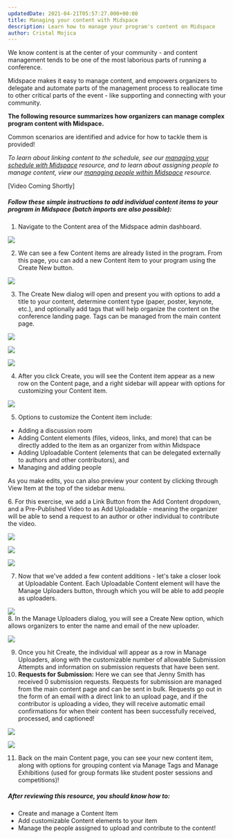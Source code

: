 ```yaml
---
updatedDate: 2021-04-21T05:57:27.000+00:00
title: Managing your content with Midspace
description: Learn how to manage your program's content on Midspace
author: Cristal Mojica
---
```


We know content is at the center of your community - and content management tends to be one of the most laborious parts of running a conference.

Midspace makes it easy to manage content, and empowers organizers to delegate and automate parts of the management process to reallocate time to other critical parts of the event - like supporting and connecting with your community.

**The following resource summarizes how organizers can manage complex program content with Midspace.**

Common scenarios are identified and advice for how to tackle them is provided!

_To learn about linking content to the schedule, see our_ [_managing your schedule with Midspace_](https://resources.midspace.app/schedule) _resource, and to learn about assigning people to manage content, view our_ [_managing people within Midspace_](https://resources.midspace.app/people) _resource._

\[Video Coming Shortly\]

##### Follow these simple instructions to add individual content items to your program in Midspace (batch imports are also possible):

1. Navigate to the Content area of the Midspace admin dashboard.

![](/images/content-1.jpg)

2. We can see a few Content items are already listed in the program. From this page, you can add a new Content item to your program using the Create New button.

![](/images/content-2.jpg)

3. The Create New dialog will open and present you with options to add a title to your content, determine content type (paper, poster, keynote, etc.), and optionally add tags that will help organize the content on the conference landing page. Tags can be managed from the main content page.

![](/images/content-3.jpg)

![](/images/content-4.jpg)

![](/images/content-5-tags.jpg)

4. After you click Create, you will see the Content item appear as a new row on the Content page, and a right sidebar will appear with options for customizing your Content item.

![](/images/content-6-sidebar.jpg)

5. Options to customize the Content item include:

- Adding a discussion room
- Adding Content elements (files, videos, links, and more) that can be directly added to the item as an organizer from within Midspace
- Adding Uploadable Content (elements that can be delegated externally to authors and other contributors), and
- Managing and adding people

As you make edits, you can also preview your content by clicking through View Item at the top of the sidebar menu.

6\. For this exercise, we add a Link Button from the Add Content dropdown, and a Pre-Published Video to as Add Uploadable - meaning the organizer will be able to send a request to an author or other individual to contribute the video.

![](/images/content-8-add-content.jpg)

![](/images/content-9-uploadable.jpg)

![](/images/content-10-uploaders.jpg)

7. Now that we've added a few content additions - let's take a closer look at Uploadable Content. Each Uploadable Content element will have the Manage Uploaders button, through which you will be able to add people as uploaders.

![](/images/content-11-manage-uploaders.jpg)  
8\. In the Manage Uploaders dialog, you will see a Create New option, which allows organizers to enter the name and email of the new uploader.

![](/images/content-12-add-uploaders.jpg)

9.  Once you hit Create, the individual will appear as a row in Manage Uploaders, along with the customizable number of allowable Submission Attempts and information on submission requests that have been sent.
10. **Requests for Submission:** Here we can see that Jenny Smith has received 0 submission requests. Requests for submission are managed from the main content page and can be sent in bulk. Requests go out in the form of an email with a direct link to an upload page, and if the contributor is uploading a video, they will receive automatic email confirmations for when their content has been successfully received, processed, and captioned!

![](/images/content-13-jenny.jpg)

![](/images/content-14-main.jpg)

11. Back on the main Content page, you can see your new content item, along with options for grouping content via Manage Tags and Manage Exhibitions (used for group formats like student poster sessions and competitions)!

##### After reviewing this resource, you should know how to:

- Create and manage a Content Item
- Add customizable Content elements to your item
- Manage the people assigned to upload and contribute to the content!
